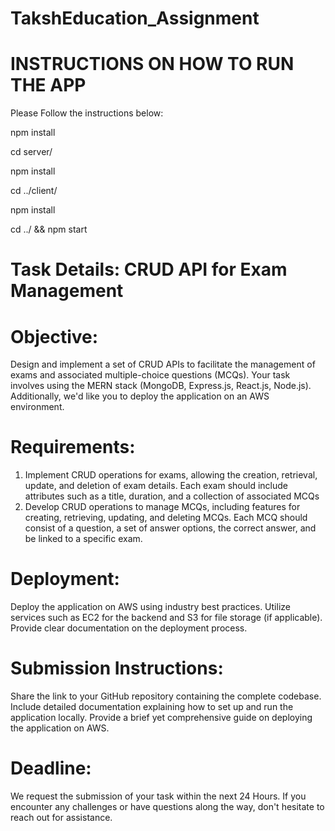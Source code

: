 # TakshEducation_Assignment

# INSTRUCTIONS ON HOW TO RUN THE APP
Please Follow the instructions below:


npm install


cd server/


npm install


cd ../client/


npm install


cd ../ && npm start
# Task Details: CRUD API for Exam Management

# Objective:
Design and implement a set of CRUD APIs to facilitate the management of exams and associated multiple-choice questions (MCQs). Your task involves using the MERN stack (MongoDB, Express.js, React.js, Node.js). Additionally, we'd like you to deploy the application on an AWS environment.

# Requirements:
1) Implement CRUD operations for exams, allowing the creation, retrieval, update, and deletion of exam details.
Each exam should include attributes such as a title, duration, and a collection of associated MCQs
2) Develop CRUD operations to manage MCQs, including features for creating, retrieving, updating, and deleting MCQs.
Each MCQ should consist of a question, a set of answer options, the correct answer, and be linked to a specific exam.

# Deployment:
Deploy the application on AWS using industry best practices.
Utilize services such as EC2 for the backend and S3 for file storage (if applicable).
Provide clear documentation on the deployment process.

# Submission Instructions:
Share the link to your GitHub repository containing the complete codebase.
Include detailed documentation explaining how to set up and run the application locally.
Provide a brief yet comprehensive guide on deploying the application on AWS.

# Deadline:
We request the submission of your task within the next 24 Hours. If you encounter any challenges or have questions along the way, don't hesitate to reach out for assistance.